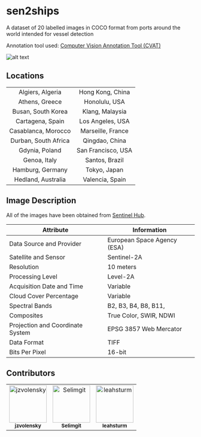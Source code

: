 # sen2ships


A dataset of 20 labelled images in COCO format from ports around the world intended for vessel detection

Annotation tool used: [Computer Vision Annotation Tool (CVAT)](https://github.com/opencv/cvat)  

![alt text](https://github.com/ShipDetectionExperts/sen2ships/blob/main/sen2ships_logo.png)



## Locations

|                     |                    |
|:-------------------:|:------------------:|
| Algiers, Algeria    | Hong Kong, China   |
| Athens, Greece      | Honolulu, USA      |
| Busan, South Korea  | Klang, Malaysia    |
| Cartagena, Spain    | Los Angeles, USA   |
| Casablanca, Morocco | Marseille, France  |
| Durban, South Africa| Qingdao, China     |
| Gdynia, Poland      | San Francisco, USA |
| Genoa, Italy        | Santos, Brazil     |
| Hamburg, Germany    | Tokyo, Japan       |
| Hedland, Australia  | Valencia, Spain    |

## Image Description

All of the images have been obtained from [Sentinel Hub](https://www.sentinel-hub.com/).

| Attribute                | Information                  |
|--------------------------|------------------------------|
| Data Source and Provider | European Space Agency (ESA)  |
| Satellite and Sensor     | Sentinel-2A                  |
| Resolution               | 10 meters                    |
| Processing Level         | Level-2A                     |
| Acquisition Date and Time| Variable                     |
| Cloud Cover Percentage   | Variable                     |
| Spectral Bands           | B2, B3, B4, B8, B11,         |
| Composites               | True Color, SWIR, NDWI       |
| Projection and Coordinate System | EPSG 3857 Web Mercator    |
| Data Format              | TIFF                         |
| Bits Per Pixel           | 16-bit                       |

## Contributors

<!-- Contributors List -->
<table>
  <tr>
    <td align="center">
      <a href="https://github.com/jzvolensky">
        <img src="https://avatars.githubusercontent.com/jzvolensky" width="100px;" alt="jzvolensky"/>
        <br />
        <sub><b>jzvolensky</b></sub>
      </a>
    </td>
    <td align="center">
      <a href="https://github.com/Selimgit">
        <img src="https://avatars.githubusercontent.com/Selimgit" width="100px;" alt="Selimgit"/>
        <br />
        <sub><b>Selimgit</b></sub>
      </a>
    </td>
    <td align="center">
      <a href="https://github.com/leahsturm">
        <img src="https://avatars.githubusercontent.com/leahsturm" width="100px;" alt="leahsturm"/>
        <br />
        <sub><b>leahsturm</b></sub>
      </a>
    </td>
    <!-- Add more contributor entries as needed -->
  </tr>
</table>
